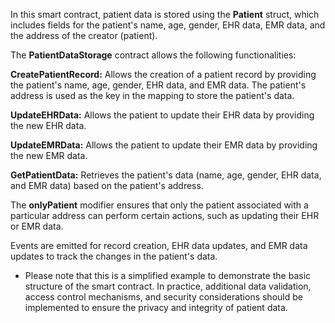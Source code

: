 In this smart contract, patient data is stored using the **Patient** struct, which includes fields for the patient's name, age, gender, EHR data, EMR data, and the address of the creator (patient).

The **PatientDataStorage** contract allows the following functionalities:

  **CreatePatientRecord:**  Allows the creation of a patient record by providing the patient's name, age, gender, EHR data, and EMR data. The patient's address is used as the key in the mapping to store the patient's data.
  
  **UpdateEHRData:** Allows the patient to update their EHR data by providing the new EHR data.

  **UpdateEMRData:**  Allows the patient to update their EMR data by providing the new EMR data.
  
  **GetPatientData:**  Retrieves the patient's data (name, age, gender, EHR data, and EMR data) based on the patient's address.
  
  The **onlyPatient** modifier ensures that only the patient associated with a particular address can perform certain actions, such as updating their EHR or EMR data.
  
  Events are emitted for record creation, EHR data updates, and EMR data updates to track the changes in the patient's data.
  
  * Please note that this is a simplified example to demonstrate the basic structure of the smart contract. In practice, additional data validation, access control   mechanisms, and security considerations should be implemented to ensure the privacy and integrity of patient data.
